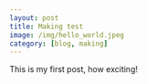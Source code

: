 ```yaml
---
layout: post
title: Making test
image: /img/hello_world.jpeg
category: [blog, making]
---
```


This is my first post, how exciting!
